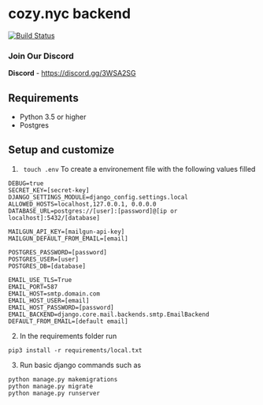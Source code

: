# cozy.nyc backend
[![Build Status](https://travis-ci.org/cozy-nyc/cozy-nyc-backend.svg?branch=master&style=flat-square)](https://travis-ci.org/cozy-nyc/cozy-nyc-backend)

### Join Our Discord
__Discord__ - https://discord.gg/3WSA2SG

## Requirements
* Python 3.5 or higher
* Postgres

## Setup and customize

1. ` touch .env` To create a environement file with the following values filled

```
DEBUG=true
SECRET_KEY=[secret-key]
DJANGO_SETTINGS_MODULE=django_config.settings.local
ALLOWED_HOSTS=localhost,127.0.0.1, 0.0.0.0
DATABASE_URL=postgres://[user]:[password]@[ip or localhost]:5432/[database]

MAILGUN_API_KEY=[mailgun-api-key]
MAILGUN_DEFAULT_FROM_EMAIL=[email]

POSTGRES_PASSWORD=[password]
POSTGRES_USER=[user]
POSTGRES_DB=[database]

EMAIL_USE_TLS=True
EMAIL_PORT=587
EMAIL_HOST=smtp.domain.com
EMAIL_HOST_USER=[email]
EMAIL_HOST_PASSWORD=[password]
EMAIL_BACKEND=django.core.mail.backends.smtp.EmailBackend
DEFAULT_FROM_EMAIL=[default email]
```

2. In the requirements folder run
```
pip3 install -r requirements/local.txt
```

3. Run basic django commands such as
```
python manage.py makemigrations
python manage.py migrate
python manage.py runserver
```

